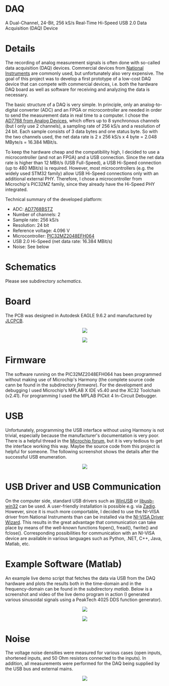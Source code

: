 # DAQ
A Dual-Channel, 24-Bit, 256 kS/s Real-Time Hi-Speed USB 2.0 Data Acquisition (DAQ) Device

# Details
The recording of analog measurement signals is often done with so-called data acquisition (DAQ) devices. Commercial devices from [National Instruments](http://www.ni.com) are commonly used, but unfortunately also very expensive. The goal of this project was to develop a first prototype of a low-cost DAQ device that can compete with commercial devices, i.e. both the hardware DAQ board as well as software for receiving and analyzing the data is necessary.

The basic structure of a DAQ is very simple. In principle, only an analog-to-digital converter (ADC) and an FPGA or microcontroller are needed in order to send the measurement data in real time to a computer. I chose the [AD7768 from Analog Devices](https://www.analog.com/en/products/ad7768.html), which offers up to 8 synchronous channels (but I only use 2 channels), a sampling rate of 256 kS/s and a resolution of 24 bit. Each sample consists of 3 data bytes and one status byte. So with the two channels used, the net data rate is 2 x 256 kS/s x 4 byte = 2.048 MByte/s = 16.384 MBit/s.

To keep the hardware cheap and the compatibility high, I decided to use a microcontroller (and not an FPGA) and a USB connection. Since the net data rate is higher than 12 MBit/s (USB Full-Speed), a USB Hi-Speed connection (up to 480 MBit/s) is required. However, most microcontrollers (e.g. the widely used STM32 family) allow USB Hi-Speed connections only with an additional external PHY. Therefore, I chose a microcontroller from Microchip's PIC32MZ family, since they already have the Hi-Speed PHY integrated.

Technical summary of the developed platform:
* ADC: [AD7768BSTZ](https://www.analog.com/en/products/ad7768.html)
* Number of channels: 2
* Sample rate: 256 kS/s
* Resolution: 24 bit
* Reference voltage: 4.096 V
* Microcontroller: [PIC32MZ2048EFH064](https://www.microchip.com/wwwproducts/en/PIC32MZ2048EFH064)
* USB 2.0 Hi-Speed (net data rate: 16.384 MBit/s)
* Noise: See below

# Schematics
Please see subdirectory *schematics*.

# Board
The PCB was designed in Autodesk EAGLE 9.6.2 and manufactured by [JLCPCB](https://jlcpcb.com/).

<p align="center">
  <img src="https://github.com/yildi1337/DAQ/blob/main/board/topview.png" />
</p>

<p align="center">
  <img src="https://github.com/yildi1337/DAQ/blob/main/board/bottomview.png" />
</p>

# Firmware
The software running on the PIC32MZ2048EFH064 has been programmed without making use of Microchip's Harmony (the complete source code cann be found in the subdirectory *firmware*). For the development and debugging I used Microchip's MPLAB X IDE v5.40 and the XC32 Toolchain (v2.41). For programming I used the MPLAB PICkit 4 In-Circuit Debugger.

# USB
Unfortunately, programming the USB interface without using Harmony is not trivial, especially because the manufacturer's documentation is very poor. There is a helpful thread in the [Microchip forum](https://www.microchip.com/forums/m1083508.aspx), but it is very tedious to get the interface working this way. Maybe the source code from this project is helpful for someone. The following screenshot shows the details after the successful USB enumeration.

<p align="center">
  <img src="https://github.com/yildi1337/DAQ/blob/main/pictures/usb_properties.png" />
</p>

# USB Driver and USB Communication
On the computer side, standard USB drivers such as [WinUSB](https://en.wikipedia.org/wiki/WinUSB) or [libusb-win32](https://sourceforge.net/projects/libusb-win32/) can be used. A user-friendly installation is possible e.g. via [Zadig](https://zadig.akeo.ie/). However, since it is much more comportable, I decided to use the NI-VISA driver from National Instruments than can be installed via the [NI-VISA Driver Wizard](https://knowledge.ni.com/KnowledgeArticleDetails?id=kA03q000000x1qzCAA&l=en-US). This results in the great advantage that communication can take place by means of the well-known functions fopen(), fread(), fwrite() and fclose(). Corresponding possibilities for communication with an NI-VISA device are available in various languages such as Python, .NET, C++, Java, Matlab, etc.

# Example Software (Matlab)
An example live demo script that fetches the data via USB from the DAQ hardware and plots the results both in the time-domain and in the frequency-domain can be found in the subdirectory *matlab*. Below is a screenshot and video of the live demo program in action (I generated various sinusoidal signals using a PeakTech 4025 DDS function generator).

<p align="center">
  <img src="https://github.com/yildi1337/DAQ/blob/main/matlab/LiveDemo.png" />
</p>

<p align="center">
    <a href="https://www.youtube.com/watch?v=n9_hw3k9drk" title="Live Demo of Dual-Channel, 24-Bit, 256 kS/s Real-Time Hi-Speed USB 2.0 Data Acquisition (DAQ) Device"><img src="http://img.youtube.com/vi/n9_hw3k9drk/0.jpg" /></a>
</p>

# Noise
The voltage noise densities were measured for various cases (open inputs, shortened inputs, and 50 Ohm resistors connected to the inputs). In addition, all measurements were performed for the DAQ being supplied by the USB bus and external mains.

<p align="center">
  <img src="https://github.com/yildi1337/DAQ/blob/main/matlab/NoiseResults.png" />
</p>
